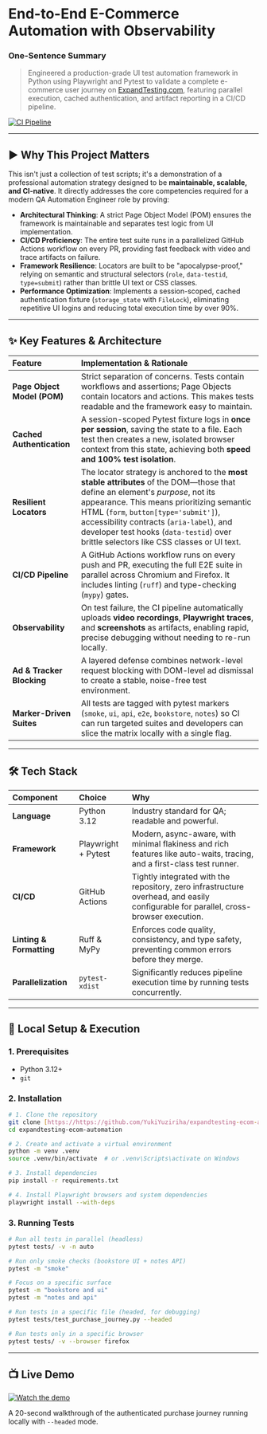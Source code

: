 
# End-to-End E-Commerce Automation with Observability

### One-Sentence Summary
> Engineered a production-grade UI test automation framework in Python using Playwright and Pytest to validate a complete e-commerce user journey on [ExpandTesting.com](https://practice.expandtesting.com/), featuring parallel execution, cached authentication, and artifact reporting in a CI/CD pipeline.

[![CI Pipeline](https://github.com/YukiYuziriha/expandtesting-ecom-automation/actions/workflows/ci.yml/badge.svg)](https://github.com/YukiYuziriha/expandtesting-ecom-automation/actions)

---

## ► Why This Project Matters

This isn't just a collection of test scripts; it's a demonstration of a professional automation strategy designed to be **maintainable, scalable, and CI-native**. It directly addresses the core competencies required for a modern QA Automation Engineer role by proving:

* **Architectural Thinking**: A strict Page Object Model (POM) ensures the framework is maintainable and separates test logic from UI implementation.
* **CI/CD Proficiency**: The entire test suite runs in a parallelized GitHub Actions workflow on every PR, providing fast feedback with video and trace artifacts on failure.
* **Framework Resilience**: Locators are built to be "apocalypse-proof," relying on semantic and structural selectors (`role`, `data-testid`, `type=submit`) rather than brittle UI text or CSS classes.
* **Performance Optimization**: Implements a session-scoped, cached authentication fixture (`storage_state` with `FileLock`), eliminating repetitive UI logins and reducing total execution time by over 90%.

---

## ✨ Key Features & Architecture

| Feature                  | Implementation & Rationale                                                                                                                                                                                                                                                               |
| :----------------------- | :--------------------------------------------------------------------------------------------------------------------------------------------------------------------------------------------------------------------------------------------------------------------------------------- |
| **Page Object Model (POM)** | Strict separation of concerns. Tests contain workflows and assertions; Page Objects contain locators and actions. This makes tests readable and the framework easy to maintain.                                                                                                    |
| **Cached Authentication** | A session-scoped Pytest fixture logs in **once per session**, saving the state to a file. Each test then creates a new, isolated browser context from this state, achieving both **speed and 100% test isolation**.                                                                  |
| **Resilient Locators** | The locator strategy is anchored to the **most stable attributes** of the DOM—those that define an element's *purpose*, not its appearance. This means prioritizing semantic HTML (`form`, `button[type='submit']`), accessibility contracts (`aria-label`), and developer test hooks (`data-testid`) over brittle selectors like CSS classes or UI text. |
| **CI/CD Pipeline** | A GitHub Actions workflow runs on every push and PR, executing the full E2E suite in parallel across Chromium and Firefox. It includes linting (`ruff`) and type-checking (`mypy`) gates.                                                                                             |
| **Observability** | On test failure, the CI pipeline automatically uploads **video recordings**, **Playwright traces**, and **screenshots** as artifacts, enabling rapid, precise debugging without needing to re-run locally.                                                                          |
| **Ad & Tracker Blocking** | A layered defense combines network-level request blocking with DOM-level ad dismissal to create a stable, noise-free test environment.                                                                                                                                                      |
| **Marker-Driven Suites** | All tests are tagged with pytest markers (`smoke`, `ui`, `api`, `e2e`, `bookstore`, `notes`) so CI can run targeted suites and developers can slice the matrix locally with a single flag. |

---

## 🛠️ Tech Stack

| Component         | Choice            | Why                                                                                                                            |
| :---------------- | :---------------- | :----------------------------------------------------------------------------------------------------------------------------- |
| **Language** | Python 3.12       | Industry standard for QA; readable and powerful.                                                                               |
| **Framework** | Playwright + Pytest | Modern, async-aware, with minimal flakiness and rich features like auto-waits, tracing, and a first-class test runner.         |
| **CI/CD** | GitHub Actions    | Tightly integrated with the repository, zero infrastructure overhead, and easily configurable for parallel, cross-browser execution. |
| **Linting & Formatting** | Ruff & MyPy       | Enforces code quality, consistency, and type safety, preventing common errors before they merge.                               |
| **Parallelization** | `pytest-xdist`    | Significantly reduces pipeline execution time by running tests concurrently.                                                  |

---

## 🚀 Local Setup & Execution

### **1. Prerequisites**
* Python 3.12+
* `git`

### **2. Installation**
```bash
# 1. Clone the repository
git clone [https://https://github.com/YukiYuziriha/expandtesting-ecom-automation/tree/refactor-pom](https://github.com/YukiYuziriha/expandtesting-ecom-automation/tree/refactor-pom)
cd expandtesting-ecom-automation

# 2. Create and activate a virtual environment
python -m venv .venv
source .venv/bin/activate  # or .venv\Scripts\activate on Windows

# 3. Install dependencies
pip install -r requirements.txt

# 4. Install Playwright browsers and system dependencies
playwright install --with-deps
````

### **3. Running Tests**

```bash
# Run all tests in parallel (headless)
pytest tests/ -v -n auto

# Run only smoke checks (bookstore UI + notes API)
pytest -m "smoke"

# Focus on a specific surface
pytest -m "bookstore and ui"
pytest -m "notes and api"

# Run tests in a specific file (headed, for debugging)
pytest tests/test_purchase_journey.py --headed

# Run tests only in a specific browser
pytest tests/ -v --browser firefox
```

-----

## 📺 Live Demo

[![Watch the demo](https://img.youtube.com/vi/YlflQdfF60c/0.jpg)](https://youtu.be/YlflQdfF60c)

A 20-second walkthrough of the authenticated purchase journey running locally with `--headed` mode.
